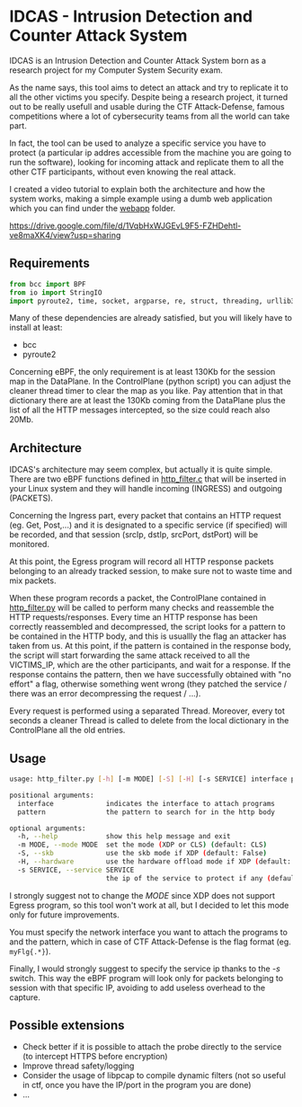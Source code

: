 # IDCAS - Intrusion Detection and Counter Attack System

IDCAS is an Intrusion Detection and Counter Attack System born as a research project for my Computer System Security exam.

As the name says, this tool aims to detect an attack and try to replicate it to all the other victims you specify. Despite being a research project, it turned out to be really usefull and usable during the CTF Attack-Defense, famous competitions where a lot of cybersecurity teams from all the world can take part.

In fact, the tool can be used to analyze a specific service you have to protect (a particular ip addres accessible from the machine you are going to run the software), looking for incoming attack and replicate them to all the other CTF participants, without even knowing the real attack. 

I created a video tutorial to explain both the architecture and how the system works, making a simple example using a dumb web application which you can find under the [webapp](./webapp) folder.

https://drive.google.com/file/d/1VqbHxWJGEvL9F5-FZHDehtl-ve8maXK4/view?usp=sharing

## Requirements

```python
from bcc import BPF
from io import StringIO
import pyroute2, time, socket, argparse, re, struct, threading, urllib3, email, zlib, ctypes as ct
```

Many of these dependencies are already satisfied, but you will likely have to install at least:

* bcc
* pyroute2

Concerning eBPF, the only requirement is at least 130Kb for the session map in the DataPlane.
In the ControlPlane (python script) you can adjust the cleaner thread timer to clear the map as you like. Pay attention that in that dictionary there are at least the 130Kb coming from the DataPlane plus the list of all the HTTP messages intercepted, so the size could reach also 20Mb.

## Architecture

IDCAS's architecture may seem complex, but actually it is quite simple. There are two eBPF functions defined in [http_filter.c](./src/http_filter.c) that will be inserted in your Linux system and they will handle incoming (INGRESS) and outgoing (PACKETS).

Concerning the Ingress part, every packet that contains an HTTP request (eg. Get, Post,...) and it is designated to a specific service (if specified) will be recorded, and that session (srcIp, dstIp, srcPort, dstPort) will be monitored.

At this point, the Egress program will record all HTTP response packets belonging to an already tracked session, to make sure not to waste time and mix packets.

When these program records a packet, the ControlPlane contained in [http_filter.py](./src/http_filter.py) will be called to perform many checks and reassemble the HTTP requests/responses. Every time an HTTP response has been correctly reassembled and decompressed, the script looks for a pattern to be contained in the HTTP body, and this is usuallly the flag an attacker has taken from us. At this point, if the pattern is contained in the response body, the script will start forwarding the same attack received to all the VICTIMS_IP, which are the other participants, and wait for a response. If the response contains the pattern, then we have successfully obtained with "no effort" a flag, otherwise something went wrong (they patched the service / there was an error decompressing the request / ...).

Every request is performed using a separated Thread. Moreover, every tot seconds a cleaner Thread is called to delete from the local dictionary in the ControlPlane all the old entries. 

## Usage

```bash
usage: http_filter.py [-h] [-m MODE] [-S] [-H] [-s SERVICE] interface pattern

positional arguments:
  interface             indicates the interface to attach programs
  pattern               the pattern to search for in the http body

optional arguments:
  -h, --help            show this help message and exit
  -m MODE, --mode MODE  set the mode (XDP or CLS) (default: CLS)
  -S, --skb             use the skb mode if XDP (default: False)
  -H, --hardware        use the hardware offload mode if XDP (default: False)
  -s SERVICE, --service SERVICE
                        the ip of the service to protect if any (default: None)
```

I strongly suggest not to change the *MODE* since XDP does not support Egress program, so this tool won't work at all, but I decided to let this mode only for future improvements.

You must specify the network interface you want to attach the programs to and the pattern, which in case of CTF Attack-Defense is the flag format (eg. `myFlg{.*}`).

Finally, I would strongly suggest to specify the service ip thanks to the *-s* switch. This way the eBPF program will look only for packets belonging to session with that specific IP, avoiding to add useless overhead to the capture.

## Possible extensions

* Check better if it is possible to attach the probe directly to the service (to intercept HTTPS before encryption)
* Improve thread safety/logging
* Consider the usage of libpcap to compile dynamic filters (not so useful in ctf, once you have the IP/port in the program you are done)
* ... 